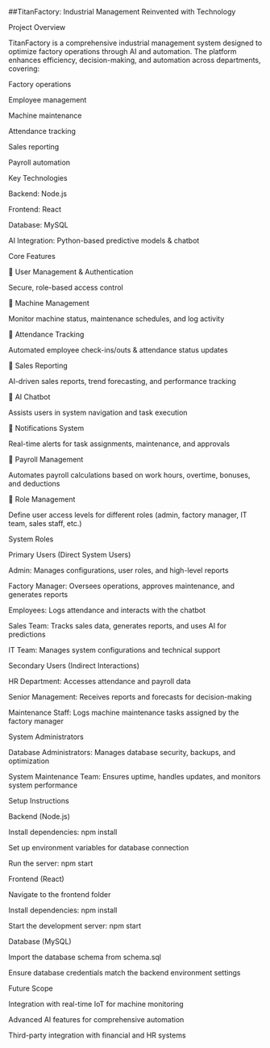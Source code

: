 ##TitanFactory: Industrial Management Reinvented with Technology

Project Overview

TitanFactory is a comprehensive industrial management system designed to optimize factory operations through AI and automation. The platform enhances efficiency, decision-making, and automation across departments, covering:

Factory operations

Employee management

Machine maintenance

Attendance tracking

Sales reporting

Payroll automation

Key Technologies

Backend: Node.js

Frontend: React

Database: MySQL

AI Integration: Python-based predictive models & chatbot

Core Features

🔹 User Management & Authentication

Secure, role-based access control

🔹 Machine Management

Monitor machine status, maintenance schedules, and log activity

🔹 Attendance Tracking

Automated employee check-ins/outs & attendance status updates

🔹 Sales Reporting

AI-driven sales reports, trend forecasting, and performance tracking

🔹 AI Chatbot

Assists users in system navigation and task execution

🔹 Notifications System

Real-time alerts for task assignments, maintenance, and approvals

🔹 Payroll Management

Automates payroll calculations based on work hours, overtime, bonuses, and deductions

🔹 Role Management

Define user access levels for different roles (admin, factory manager, IT team, sales staff, etc.)

System Roles

Primary Users (Direct System Users)

Admin: Manages configurations, user roles, and high-level reports

Factory Manager: Oversees operations, approves maintenance, and generates reports

Employees: Logs attendance and interacts with the chatbot

Sales Team: Tracks sales data, generates reports, and uses AI for predictions

IT Team: Manages system configurations and technical support

Secondary Users (Indirect Interactions)

HR Department: Accesses attendance and payroll data

Senior Management: Receives reports and forecasts for decision-making

Maintenance Staff: Logs machine maintenance tasks assigned by the factory manager

System Administrators

Database Administrators: Manages database security, backups, and optimization

System Maintenance Team: Ensures uptime, handles updates, and monitors system performance

Setup Instructions

Backend (Node.js)

Install dependencies: npm install

Set up environment variables for database connection

Run the server: npm start

Frontend (React)

Navigate to the frontend folder

Install dependencies: npm install

Start the development server: npm start

Database (MySQL)

Import the database schema from schema.sql

Ensure database credentials match the backend environment settings

Future Scope

Integration with real-time IoT for machine monitoring

Advanced AI features for comprehensive automation

Third-party integration with financial and HR systems
